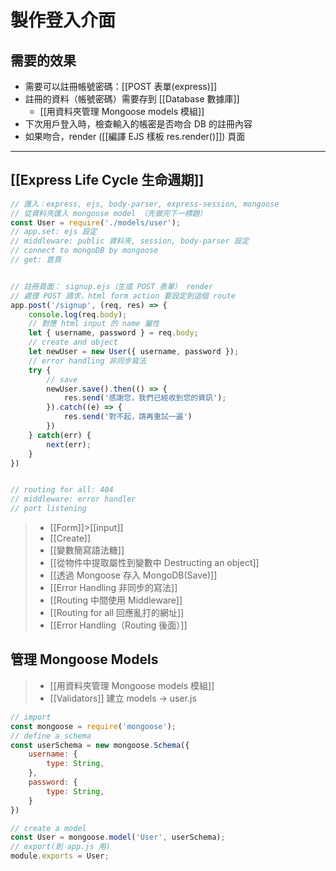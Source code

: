 # 製作登入介面
## 需要的效果
- 需要可以註冊帳號密碼：[[POST 表單(express)]]
- 註冊的資料（帳號密碼）需要存到 [[Database 數據庫]]
	- [[用資料夾管理 Mongoose models 模組]]
- 下次用戶登入時，檢查輸入的帳密是否吻合 DB 的註冊內容
- 如果吻合，render ([[編譯 EJS 樣板 res.render()]]) 頁面

---
## [[Express Life Cycle 生命週期]]
```js
// 匯入：express, ejs, body-parser, express-session, mongoose
// 從資料夾匯入 mongoose model （先做完下一標題）
const User = require('./models/user');
// app.set: ejs 設定
// middleware: public 資料夾, session, body-parser 設定
// connect to mongoDB by mongoose
// get: 首頁


// 註冊頁面： signup.ejs（生成 POST 表單） render
// 處理 POST 請求，html form action 要設定到這個 route
app.post('/signup', (req, res) => {
	console.log(req.body);
	// 對應 html input 的 name 屬性
	let { username, password } = req.body;
	// create and object
	let newUser = new User({ username, password });
	// error handling 非同步寫法
	try {
		// save
		newUser.save().then(() => {
			res.send('感謝您，我們已經收到您的資訊');
		}).catch((e) => {
			res.send('對不起，請再重試一遍')
		})
	} catch(err) {
		next(err);
	}
})


// routing for all: 404
// middleware: error handler
// port listening
```
>- [[Form]]>[[input]]
>- [[Create]]
>- [[變數簡寫語法糖]]
>- [[從物件中提取屬性到變數中 Destructing an object]]
>- [[透過 Mongoose 存入 MongoDB(Save)]]
>- [[Error Handling 非同步的寫法]]
>- [[Routing 中間使用 Middleware]]
>- [[Routing for all 回應亂打的網址]]
>- [[Error Handling（Routing 後面）]]

## 管理 Mongoose Models
>- [[用資料夾管理 Mongoose models 模組]]
>- [[Validators]]
建立 models -> user.js
```js
// import
const mongoose = require('mongoose');
// define a schema
const userSchema = new mongoose.Schema({
	username: {
		type: String,
	},
	password: {
		type: String,
	}
})

// create a model
const User = mongoose.model('User', userSchema);
// export(到 app.js 用)
module.exports = User;
```

